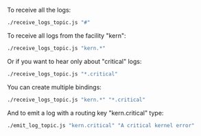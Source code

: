 To receive all the logs:

```bash
./receive_logs_topic.js "#"
```

To receive all logs from the facility "kern":

```bash
./receive_logs_topic.js "kern.*"
```

Or if you want to hear only about "critical" logs:

```bash
./receive_logs_topic.js "*.critical"
```

You can create multiple bindings:

```bash
./receive_logs_topic.js "kern.*" "*.critical"
```

And to emit a log with a routing key "kern.critical" type:

```bash
./emit_log_topic.js "kern.critical" "A critical kernel error"
```
